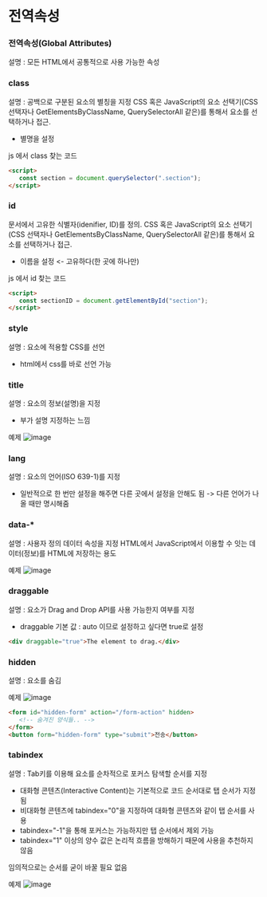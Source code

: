 # 전역속성

### 전역속성(Global Attributes)

설명 : 모든 HTML에서 공통적으로 사용 가능한 속성

### class

설명 : 공백으로 구분된 요소의 별칭을 지정
CSS 혹은 JavaScript의 요소 선택기(CSS 선택자나 GetElementsByClassName, QuerySelectorAll 같은)를 통해서 요소를 선택하거나 접근.

-  별명을 설정

js 에서 class 찾는 코드

```html
<script>
   const section = document.querySelector(".section");
</script>
```

### id

문서에서 고유한 식별자(idenifier, ID)를 정의.
CSS 혹은 JavaScript의 요소 선택기(CSS 선택자나 GetElementsByClassName, QuerySelectorAll 같은)를 통해서 요소를 선택하거나 접근.

-  이름을 설정 <- 고유하다(한 곳에 하나만)

js 에서 id 찾는 코드

```html
<script>
   const sectionID = document.getElementById("section");
</script>
```

### style

설명 : 요소에 적용할 CSS를 선언

-  html에서 css를 바로 선언 가능

### title

설명 : 요소의 정보(설명)을 지정

-  부가 설명 지정하는 느낌

예제
![image](https://user-images.githubusercontent.com/54137044/103295581-a1044380-4a37-11eb-90da-6293b14dd103.png)

### lang

설명 : 요소의 언어(ISO 639-1)를 지정

-  일반적으로 한 번만 설정을 해주면 다른 곳에서 설정을 안해도 됨
   -> 다른 언어가 나올 때만 명시해줌

### data-\*

설명 : 사용자 정의 데이터 속성을 지정
HTML에서 JavaScript에서 이용할 수 잇는 데이터(정보)를 HTML에 저장하는 용도

예제
![image](https://user-images.githubusercontent.com/54137044/103297723-3f92a380-4a3c-11eb-8b98-f1b2d8793472.png)

### draggable

설명 : 요소가 Drag and Drop API를 사용 가능한지 여부를 지정

-  draggable 기본 값 : auto 이므로 설정하고 싶다면 true로 설정

```html
<div draggable="true">The element to drag.</div>
```

### hidden

설명 : 요소를 숨김

예제
![image](https://user-images.githubusercontent.com/54137044/103298166-1b839200-4a3d-11eb-9322-6973b9ea54a7.png)

```html
<form id="hidden-form" action="/form-action" hidden>
   <!-- 숨겨진 양식들.. -->
</form>
<button form="hidden-form" type="submit">전송</button>
```

### tabindex

설명 : Tab키를 이용해 요소를 순차적으로 포커스 탐색할 순서를 지정

-  대화형 콘텐츠(Interactive Content)는 기본적으로 코드 순서대로 탭 순서가 지정됨
-  비대화형 콘텐츠에 tabindex="0"을 지정하여 대화형 콘텐츠와 같이 탭 순서를 사용
-  tabindex="-1"을 통해 포커스는 가능하지만 탭 순서에서 제외 가능
-  tabindex="1" 이상의 양수 값은 논리적 흐름을 방해하기 때문에 사용을 추천하지 않음

임의적으로는 순서를 굳이 바꿀 필요 없음

예제
![image](https://user-images.githubusercontent.com/54137044/103298795-6c47ba80-4a3e-11eb-8b90-af212045192e.png)
